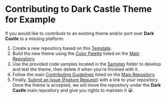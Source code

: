 # Contributing to Dark Castle Theme for Example

If you would like to contribute to an existing theme and/or port over **Dark Castle** to a missing platform:

1. Create a new repository based on this [Template](https://github.com/scottgriv/Dark-Castle-Template).
2. Build the new theme using the [Color Palette](https://github.com/scottgriv/Dark-Castle-Theme#color-palette) listed on the [Main Repository](https://github.com/scottgriv/Dark-Castle-Theme).
3. Use the provided code samples located in the [Samples](https://github.com/scottgriv/Dark-Castle-Template/tree/main/samples) folder to develop and test the theme, then delete it when you're finished with it.
4. Follow the main [Contributing Guidelines](https://github.com/scottgriv/Dark-Castle-Template/tree/main/.github/CONTRIBUTING.md) listed on the [Main Repository](https://github.com/scottgriv/Dark-Castle-Theme).
5. Finally, [Submit an Issue (Feature Request)](https://github.com/scottgriv/Dark-Castle-Theme/issues/new?assignees=&labels=&projects=&template=feature_request.md&title=) with a link to your repository. Once the theme is accepted, we will move the repository under the **Dark Castle** main repository and give you rights to maintain it 😀.
